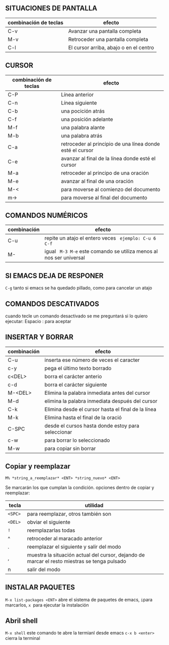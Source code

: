 ## SITUACIONES DE PANTALLA
 combinación de teclas  | efecto
 --- 	      	 	| ---
 C-v			| Avanzar una pantalla completa
 M-v			| Retroceder una pantalla completa
 C-l			| El cursor arriba, abajo o en el centro

## CURSOR
 combinación de teclas  | efecto
 --- 	      	 	| ---
 C-P			| Línea anterior
 C-n 			| Línea siguiente
 C-b			| una pocición atrás
 C-f			| una posición adelante
 M-f			| una palabra alante
 M-b			| una palabra atrás
 C-a 			| retroceder al principio de una línea donde esté el cursor
 C-e 			| avanzar al final de la línea donde esté el cursor
 M-a			| retroceder al principo de una oración
 M-e			| avanzar al final de una oración
 M-<			| para moverse al comienzo del documento
 m-> 			| para moverse al final del documento
 
## COMANDOS NUMÉRICOS
 combinación            | efecto
 --- 	                | ---
 C-u <entero> <comando> | repite un atajo el entero veces ` ejemplo: C-u 6 C-f`
 M-<entero> <comando>   | igual ` M-3 M-e` este comando se utiliza menos al nos ser universal

## SI EMACS DEJA DE RESPONER

`C-g` tanto si emacs se ha quedado pillado, como para cancelar un atajo

## COMANDOS DESCATIVADOS

cuando tecle un comando desactivado se me preguntará si lo quiero ejecutar:
Espacio : para aceptar

## INSERTAR Y BORRAR

 combinación		  | efecto  
 --- 			  | ---
 C-u <entero> <caracter>  | inserta ese número de veces el caracter   
 c\-y	      		  | pega el último texto borrado
 c\<DEL> 		  | borra el carácter anterio
 c\-d			  | borra el carácter siguiente
 M-\<DEL>		  | Elimina la palabra inmediata antes del cursor  
 M\-d 			  | elimina la palabra inmediata después del cursor
 C-k			  | Elimina desde el cursor hasta el final de la línea
 M\-k			  | Elimina hasta el final de la oració
 C-SPC			  | desde el cursos hasta donde estoy para seleccionar
 c\-w			  | para borrar lo seleccionado
 M\-w			  | para copiar sin borrar

## Copiar y reemplazar
 `M% *string_a_reemplazar* <ENT> *string_nuevo* <ENT>`

Se marcarán los que cumplan la condición.
opciones dentro de copiar y reemplazar: 

 tecla 	      | utilidad
 --- 	      | ---
 `<SPC>`     | para reemplazar, otros también son 
 `<DEL> `      | obviar el siguiente
  `!	`   | reemplazarlas todas 
  ^	      | retroceder al maracado anterior
  . 	      | reemplazar el siguiente y salir del modo
  , 	      | muestra la situación actual del cursor, dejando de marcar el resto miestras se tenga pulsado
  n 	      | salir del modo  

## INSTALAR PAQUETES 
`M-x list-packages <ENT>` abre el sistema de paquetes de emacs, 
`i`para marcarlos, 
`x `para ejecutar la instalación

## Abril shell
`M-x shell` este comando te abre la termianl desde emacs
`c-x b <enter> ` cierra la terminal  
